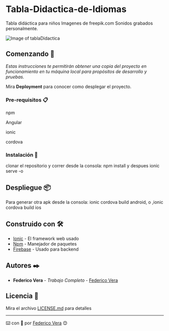 # Tabla-Didactica-de-Idiomas
Tabla didáctica para niños
Imagenes de freepik.com
Sonidos grabados personalmente.

![Image of tablaDidactica](https://firebasestorage.googleapis.com/v0/b/relevamientovisual1.appspot.com/o/Tabla%20Didactica%20de%20Idiomas.jpg?alt=media&token=60febb8f-57f8-4732-a3f2-7aec20a02be6)

## Comenzando 🚀

_Estas instrucciones te permitirán obtener una copia del proyecto en funcionamiento en tu máquina local para propósitos de desarrollo y pruebas._

Mira **Deployment** para conocer como desplegar el proyecto.


### Pre-requisitos 📋

npm

Angular

ionic

cordova

### Instalación 🔧

clonar el repositorio y correr desde la consola: npm install y despues ionic serve -o



## Despliegue 📦

Para generar otra apk desde la consola: ionic cordova build android, o ,ionic cordova build ios

## Construido con 🛠️


* [Ionic](https://ionicframework.com/) - El framework web usado
* [Npm](https://maven.apache.org/) - Manejador de paquetes
* [Firebase](https://firebase.google.com/) - Usado para backend



## Autores ✒️

* **Federico Vera** - *Trabajo Completo* - [Federico Vera](https://github.com/dfedericovera)


## Licencia 📄

Mira el archivo [LICENSE.md](LICENSE.md) para detalles


---
⌨️ con :muscle: por [Federico Vera](https://github.com/dfedericovera) 😊